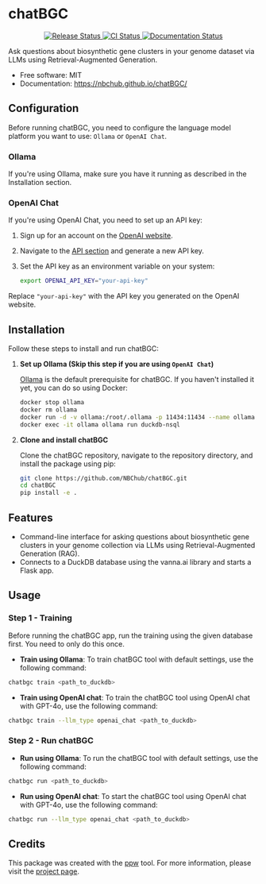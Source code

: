 # chatBGC

<p align="center">
<a href="https://pypi.python.org/pypi/chatbgc">
    <img src="https://img.shields.io/pypi/v/chatbgc.svg"
        alt = "Release Status">
</a>

<a href="https://github.com/NBChub/chatBGC/actions">
    <img src="https://github.com/NBChub/chatBGC/actions/workflows/main.yml/badge.svg?branch=release" alt="CI Status">
</a>

<a href="https://nbchub.github.io/chatBGC/">
    <img src="https://img.shields.io/website/https/nbchub.github.io/chatBGC/index.html.svg?label=docs&down_message=unavailable&up_message=available" alt="Documentation Status">
</a>

</p>

Ask questions about biosynthetic gene clusters in your genome dataset via LLMs using Retrieval-Augmented Generation.

* Free software: MIT
* Documentation: <https://nbchub.github.io/chatBGC/>

## Configuration

Before running chatBGC, you need to configure the language model platform you want to use: `Ollama` or `OpenAI Chat`.

### Ollama

If you're using Ollama, make sure you have it running as described in the Installation section.

### OpenAI Chat

If you're using OpenAI Chat, you need to set up an API key:

1. Sign up for an account on the [OpenAI website](https://www.openai.com/).
2. Navigate to the [API section](https://platform.openai.com/api-keys) and generate a new API key.
3. Set the API key as an environment variable on your system:

    ```bash
    export OPENAI_API_KEY="your-api-key"
    ```

Replace `"your-api-key"` with the API key you generated on the OpenAI website.

## Installation

Follow these steps to install and run chatBGC:

1. **Set up Ollama (Skip this step if you are using `OpenAI Chat`)**

    [Ollama](https://ollama.com/) is the default prerequisite for chatBGC. If you haven't installed it yet, you can do so using Docker:

    ```bash
    docker stop ollama
    docker rm ollama
    docker run -d -v ollama:/root/.ollama -p 11434:11434 --name ollama ollama/ollama
    docker exec -it ollama ollama run duckdb-nsql
    ```

2. **Clone and install chatBGC**

    Clone the chatBGC repository, navigate to the repository directory, and install the package using pip:

    ```bash
    git clone https://github.com/NBChub/chatBGC.git
    cd chatBGC
    pip install -e .
    ```

## Features

* Command-line interface for asking questions about biosynthetic gene clusters in your genome collection via LLMs using Retrieval-Augmented Generation (RAG).
* Connects to a DuckDB database using the vanna.ai library and starts a Flask app.

## Usage
### Step 1 - Training

Before running the chatBGC app, run the training using the given database first. You need to only do this once.

- **Train using Ollama**: To train chatBGC tool with default settings, use the following command:
```bash
chatbgc train <path_to_duckdb>
```

- **Train using OpenAI chat**: To train the chatBGC tool using OpenAI chat with GPT-4o, use the following command:

```bash
chatbgc train --llm_type openai_chat <path_to_duckdb>
```

### Step 2 - Run chatBGC
- **Run using Ollama**: To run the chatBGC tool with default settings, use the following command:

```bash
chatbgc run <path_to_duckdb>
```

- **Run using OpenAI chat**: To start the chatBGC tool using OpenAI chat with GPT-4o, use the following command:

```bash
chatbgc run --llm_type openai_chat <path_to_duckdb>
```

## Credits

This package was created with the [ppw](https://zillionare.github.io/python-project-wizard) tool. For more information, please visit the [project page](https://zillionare.github.io/python-project-wizard/).

